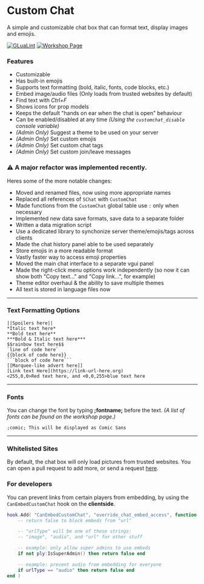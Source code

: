 # Custom Chat

A simple and customizable chat box that can format text, display images and emojis.

[![GLuaLint](https://github.com/StyledStrike/gmod-custom-chat/actions/workflows/glualint.yml/badge.svg)](https://github.com/FPtje/GLuaFixer)
[![Workshop Page](https://img.shields.io/endpoint.svg?url=https%3A%2F%2Fshieldsio-steam-workshop.jross.me%2F2799307109%2Fsubscriptions-text)](https://steamcommunity.com/sharedfiles/filedetails/?id=2799307109)

### Features

* Customizable
* Has built-in emojis
* Supports text formatting (bold, italic, fonts, code blocks, etc.)
* Embed image/audio files (Only loads from trusted websites by default)
* Find text with _Ctrl+F_
* Shows icons for prop models
* Keeps the default "hands on ear when the chat is open" behaviour
* Can be enabled/disabled at any time *(Using the `customchat_disable` console variable)*
* _(Admin Only)_ Suggest a theme to be used on your server
* _(Admin Only)_ Set custom emojis
* _(Admin Only)_ Set custom chat tags
* _(Admin Only)_ Set custom join/leave messages

### ⚠ A major refactor was implemented recently.

Heres some of the more notable changes:

- Moved and renamed files, now using more appropriate names
- Replaced all references of `SChat` with `CustomChat`
- Made functions from the `CustomChat` global table use `:` only when necessary
- Implemented new data save formats, save data to a separate folder
- Written a data migration script
- Use a dedicated library to synchonize server theme/emojis/tags across clients
- Made the chat history panel able to be used separately
- Store emojis in a more readable format
- Vastly faster way to access emoji properties
- Moved the main chat interface to a separate vgui panel
- Made the right-click menu options work independently (so now it can show both "Copy text..." and "Copy link...", for example)
- Theme editor overhaul & the ability to save multiple themes
- All text is stored in language files now

---

### Text Formatting Options

```
||Spoilers here||
*Italic text here*
**Bold text here**
***Bold & Italic text here***
$$rainbow text here$$
`line of code here`
{{block of code here}}
```block of code here```
[[Marquee-like advert here]]
[Link text Here](https://link-url-here.org)
<255,0,0>Red text here, and <0,0,255>blue text here
```

---

### Fonts

You can change the font by typing **;fontname;** before the text.
_(A list of fonts can be found on the workshop page.)_

```;comic; This will be displayed as Comic Sans```

---

### Whitelisted Sites

By default, the chat box will only load pictures from trusted websites. You can open a pull request to add more, or send a request [here](https://steamcommunity.com/workshop/filedetails/discussion/2799307109/3272437487156558008/).

### For developers

You can prevent links from certain players from embedding, by using the `CanEmbedCustomChat` hook on the **clientside**.

```lua
hook.Add( "CanEmbedCustomChat", "override_chat_embed_access", function( ply, url, urlType )
    -- return false to block embeds from "url"

    -- "urlType" will be one of these strings:
    -- "image", "audio", and "url" for other stuff

    -- example: only allow super admins to use embeds
    if not ply:IsSuperAdmin() then return false end

    -- example: prevent audio from embedding for everyone
    if urlType == "audio" then return false end
end )
```
